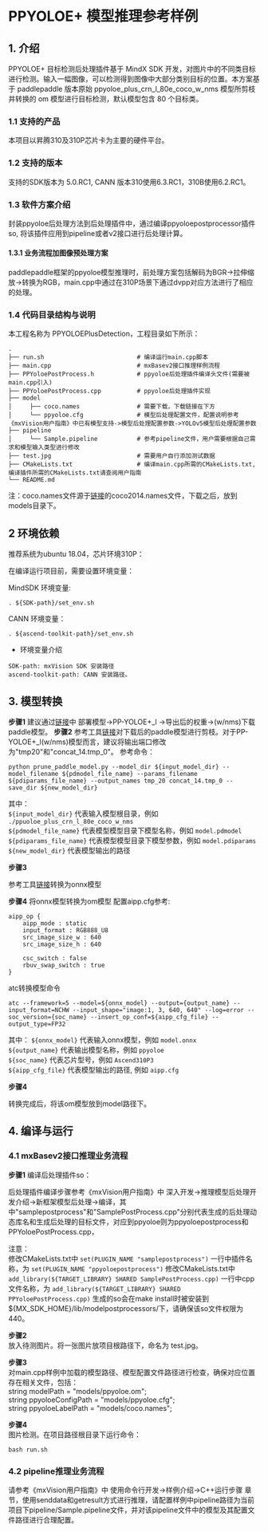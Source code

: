 # PPYOLOE+ 模型推理参考样例
## 1. 介绍

PPYOLOE+ 目标检测后处理插件基于 MindX SDK 开发，对图片中的不同类目标进行检测。输入一幅图像，可以检测得到图像中大部分类别目标的位置。本方案基于 paddlepaddle 版本原始 ppyoloe_plus_crn_l_80e_coco_w_nms 模型所剪枝并转换的 om 模型进行目标检测，默认模型包含 80 个目标类。

### 1.1 支持的产品

本项目以昇腾310及310P芯片卡为主要的硬件平台。


### 1.2 支持的版本

支持的SDK版本为 5.0.RC1, CANN 版本310使用6.3.RC1，310B使用6.2.RC1。


### 1.3 软件方案介绍 

封装ppyoloe后处理方法到后处理插件中，通过编译ppyoloepostprocessor插件so, 将该插件应用到pipeline或者v2接口进行后处理计算。

#### 1.3.1 业务流程加图像预处理方案

paddlepaddle框架的ppyoloe模型推理时，前处理方案包括解码为BGR->拉伸缩放->转换为RGB，main.cpp中通过在310P场景下通过dvpp对应方法进行了相应的处理。                            

### 1.4 代码目录结构与说明

本工程名称为 PPYOLOEPlusDetection，工程目录如下所示：
```
.
├── run.sh                          # 编译运行main.cpp脚本
├── main.cpp                        # mxBasev2接口推理样例流程
├── PPYoloePostProcess.h            # ppyoloe后处理插件编译头文件(需要被main.cpp引入)
├── PPYoloePostProcess.cpp          # ppyoloe后处理插件实现
├── model
│     ├── coco.names                # 需要下载，下载链接在下方
│     └── ppyoloe.cfg               # 模型后处理配置文件，配置说明参考《mxVision用户指南》中已有模型支持->模型后处理配置参数->YOLOv5模型后处理配置参数
├── pipeline
│     └── Sample.pipeline           # 参考pipeline文件，用户需要根据自己需求和模型输入类型进行修改
├── test.jpg                        # 需要用户自行添加测试数据
├── CMakeLists.txt                  # 编译main.cpp所需的CMakeLists.txt, 编译插件所需的CMakeLists.txt请查阅用户指南  
└── README.md

```

注：coco.names文件源于[链接](../Collision/model/coco.names)的coco2014.names文件，下载之后，放到models目录下。



## 2 环境依赖

推荐系统为ubuntu 18.04，芯片环境310P：

在编译运行项目前，需要设置环境变量：

MindSDK 环境变量:

```
. ${SDK-path}/set_env.sh
```

CANN 环境变量：

```
. ${ascend-toolkit-path}/set_env.sh
```

- 环境变量介绍

```
SDK-path: mxVision SDK 安装路径
ascend-toolkit-path: CANN 安装路径。
```  

## 3. 模型转换

**步骤1** 
建议通过[链接](https://github.com/PaddlePaddle/PaddleYOLO/blob/develop/docs/MODEL_ZOO_cn.md#PP-YOLOE)中 部署模型->PP-YOLOE+_l ->导出后的权重->(w/nms)下载paddle模型。
**步骤2** 
参考工具[链接](https://github.com/PaddlePaddle/Paddle2ONNX/tree/develop/tools/paddle)对下载后的paddle模型进行剪枝。对于PP-YOLOE+_l(w/nms)模型而言，建议将输出端口修改为"tmp20"和"concat_14.tmp_0"。
参考命令：
```
python prune_paddle_model.py --model_dir ${input_model_dir} --model_filename ${pdmodel_file_name} --params_filename ${pdiparams_file_name} --output_names tmp_20 concat_14.tmp_0 --save_dir ${new_model_dir}
```    
其中：  
```${input_model_dir}``` 代表输入模型根目录，例如 ```./ppuoloe_plus_crn_l_80e_coco_w_nms```   
```${pdmodel_file_name}``` 代表模型模型目录下模型名称，例如 ```model.pdmodel```   
```${pdiparams_file_name}``` 代表模型模型目录下模型参数，例如 ```model.pdiparams```   
```${new_model_dir}``` 代表模型输出的路径     

**步骤3**   

参考工具[链接](https://github.com/PaddlePaddle/Paddle2ONNX/blob/develop/README.md)转换为onnx模型

**步骤4** 
将onnx模型转换为om模型
配置aipp.cfg参考:
```
aipp_op {
    aipp_mode : static
    input_format : RGB888_U8
    src_image_size_w : 640
    src_image_size_h : 640

    csc_switch : false
    rbuv_swap_switch : true
}
```
atc转换模型命令
```
atc --framework=5 --model=${onnx_model} --output={output_name} --input_format=NCHW --input_shape="image:1, 3, 640, 640" --log=error --soc_version={soc_name} --insert_op_conf=${aipp_cfg_file} --output_type=FP32
```
其中：
```${onnx_model}``` 代表输入onnx模型，例如 ```model.onnx```    
```${output_name}``` 代表输出模型名称，例如 ```ppyoloe```    
```${soc_name}``` 代表芯片型号，例如 ```Ascend310P3```    
```${aipp_cfg_file}``` 代表模型输出的路径, 例如 ```aipp.cfg```     

**步骤4** 

转换完成后，将该om模型放到model路径下。

## 4. 编译与运行

### 4.1 mxBasev2接口推理业务流程

**步骤1** 编译后处理插件so：  

后处理插件编译步骤参考《mxVision用户指南》中 深入开发->推理模型后处理开发介绍->新框架模型后处理->编译，其中"samplepostprocess"和"SamplePostProcess.cpp"分别代表生成的后处理动态库名和生成后处理的目标文件，对应到ppyoloe则为ppyoloepostprocess和PPYoloePostProcess.cpp，

注意：  
修改CMakeLists.txt中 ```set(PLUGIN_NAME "samplepostprocess")``` 一行中插件名称，为 ```set(PLUGIN_NAME "ppyoloepostprocess")```
修改CMakeLists.txt中 ```add_library(${TARGET_LIBRARY} SHARED SamplePostProcess.cpp)``` 一行中cpp文件名称，为 ```add_library(${TARGET_LIBRARY} SHARED PPYoloePostProcess.cpp)```
生成的so会在make install时被安装到${MX_SDK_HOME}/lib/modelpostprocessors/下，请确保该so文件权限为440。

**步骤2**  
放入待测图片。将一张图片放项目根路径下，命名为 test.jpg。

**步骤3**   
对main.cpp样例中加载的模型路径、模型配置文件路径进行检查，确保对应位置存在相关文件，包括：  
string modelPath = "models/ppyoloe.om";  
string ppyoloeConfigPath = "models/ppyoloe.cfg";  
string ppyoloeLabelPath = "models/coco.names";  

**步骤4**   
图片检测。在项目路径根目录下运行命令：

```
bash run.sh
```     
### 4.2 pipeline推理业务流程

请参考《mxVision用户指南》中 使用命令行开发->样例介绍->C++运行步骤 章节，使用senddata和getresult方式进行推理，请配置样例中pipeline路径为当前项目下pipeline/Sample.pipeline文件，并对该pipeline文件中的模型及其配置文件路径进行合理配置。
